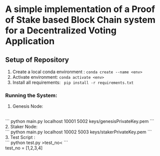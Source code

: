 # A simple implementation of a Proof of Stake based Block Chain system for a Decentralized Voting Application

## Setup of Repository

1. Create a local conda environment :
 ```conda create --name <env>```
 2. Activate environment:
```conda activate <env>```
3. Install all requirements:
``` pip install -r requirements.txt```


### Running the System:

1. Genesis Node: 
<br />
```
python main.py localhost 10001 5002 keys/genesisPrivateKey.pem
```
<br />
2. Staker Node:
<br />
```
python main.py localhost 10002 5003 keys/stakerPrivateKey.pem
```
<br />
3. Test Script :
<br />
```
python test.py >test_no<
```
<br />
test_no = [1,2,3,4]